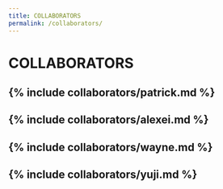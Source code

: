 ```yaml
---
title: COLLABORATORS
permalink: /collaborators/
---
```


# COLLABORATORS

## {% include collaborators/patrick.md %}

## {% include collaborators/alexei.md %}

## {% include collaborators/wayne.md %}

## {% include collaborators/yuji.md %}

